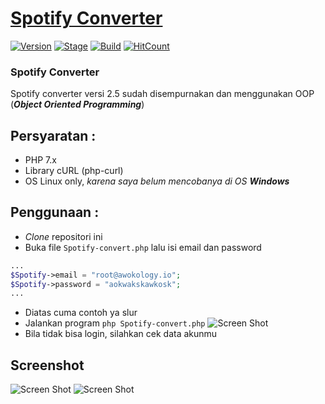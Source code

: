 # [Spotify Converter](https://github.com/ardzz/spotify-converter)
[![Version](https://img.shields.io/badge/Version-2.5-brightgreen.svg?maxAge=259200)]()
[![Stage](https://img.shields.io/badge/Release-Beta-green.svg)]()
[![Build](https://img.shields.io/badge/Codename_-_Ardzz-blue.svg?maxAge=259200)]()
[![HitCount](http://hits.dwyl.io/ardzz/spotify-converter.svg)](http://hits.dwyl.io/ardzz/spotify-converter)
### Spotify Converter
Spotify converter versi 2.5 sudah disempurnakan dan menggunakan OOP (***Object Oriented Programming***)<br>
## Persyaratan :
* PHP 7.x
* Library cURL (php-curl)
* OS Linux only, *karena saya belum mencobanya di OS **Windows***
## Penggunaan :
* *Clone* repositori ini
* Buka file `Spotify-convert.php` lalu isi email dan password
```php
...
$Spotify->email = "root@awokology.io";
$Spotify->password = "aokwakskawkosk";
...
```
* Diatas cuma contoh ya slur
* Jalankan program `php Spotify-convert.php`
![Screen Shot](https://raw.githubusercontent.com/ardzz/spotify-converter/master/Screenshot%20from%202019-04-28%2012-17-57.png)
* Bila tidak bisa login, silahkan cek data akunmu
## Screenshot
![Screen Shot](https://raw.githubusercontent.com/ardzz/spotify-converter/master/Screenshot%20from%202019-04-28%2012-17-57.png)
![Screen Shot](https://raw.githubusercontent.com/ardzz/spotify-converter/master/Screenshot%20from%202019-04-28%2012-17-53.png)
